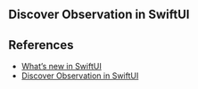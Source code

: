 ## Discover Observation in SwiftUI


## References
- [What’s new in SwiftUI](https://developer.apple.com/videos/play/wwdc2023/10148)
- [Discover Observation in SwiftUI](https://developer.apple.com/videos/play/wwdc2023/10149/)
